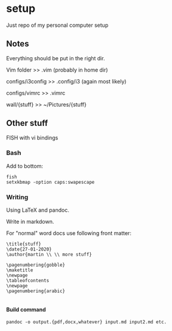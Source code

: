 # setup
Just repo of my personal computer setup


## Notes

Everything should be put in the right dir.

Vim folder >> .vim (probably in home dir)

configs/i3config >> .config/i3 (again most likely)

configs/vimrc >> .vimrc

wall/{stuff} >> ~/Pictures/{stuff}

## Other stuff

FISH with vi bindings

### Bash

Add to bottom:

```
fish
setxkbmap -option caps:swapescape
```

### Writing

Using LaTeX and pandoc.

Write in markdown.

For "normal" word docs use following front matter:

```
\title{stuff}
\date{27-01-2020}
\author{martin \\ \\ more stuff}

\pagenumbering{gobble}
\maketitle
\newpage
\tableofcontents
\newpage
\pagenumbering{arabic}


```

#### Build command

`pandoc -o output.{pdf,docx,whatever} input.md input2.md etc.`
